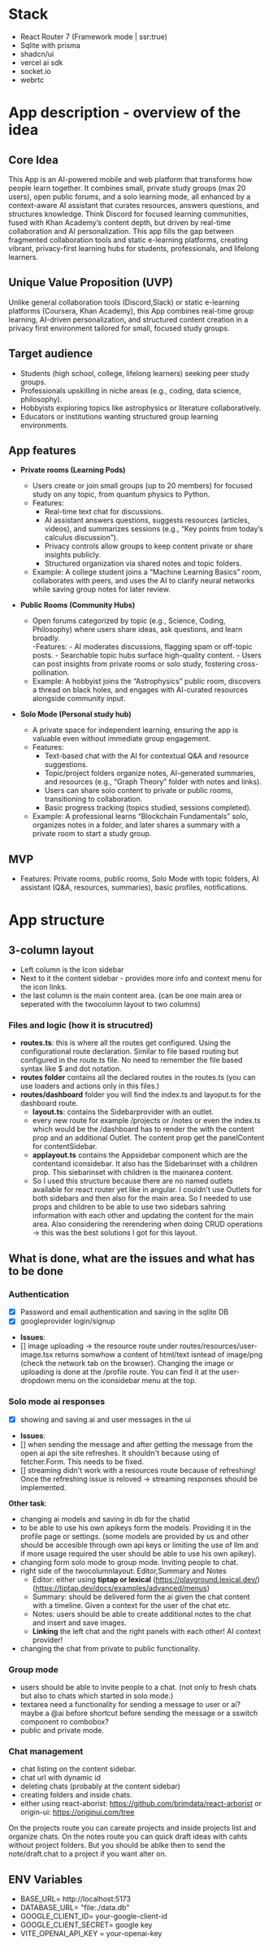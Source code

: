 # Stack

- React Router 7 (Framework mode | ssr:true)
- Sqlite with prisma
- shadcn/ui
- vercel ai sdk
- socket.io
- webrtc

# App description - overview of the idea

## Core Idea

This App is an AI-powered mobile and web platform that transforms how people learn together. It combines small, private study groups (max 20 users), open public forums, and a solo learning mode, all enhanced by a context-aware AI assistant that curates resources, answers questions, and structures knowledge. Think Discord for focused learning communities, fused with Khan Academy’s content depth, but driven by real-time collaboration and AI personalization. This app fills the gap between fragmented collaboration tools and static e-learning platforms, creating vibrant, privacy-first learning hubs for students, professionals, and lifelong learners.

## Unique Value Proposition (UVP)

Unlike general collaboration tools (Discord,Slack) or static e-learning platforms (Coursera, Khan Academy),
this App combines real-time group learning, AI-driven personalization, and structured content creation in a privacy first environment tailored for small, focused study groups.

## Target audience

- Students (high school, college, lifelong learners) seeking peer study groups.
- Professionals upskilling in niche areas (e.g., coding, data science, philosophy).
- Hobbyists exploring topics like astrophysics or literature collaboratively.
- Educators or institutions wanting structured group learning environments.

## App features

- **Private rooms (Learning Pods)**

  - Users create or join small groups (up to 20 members) for focused study on any topic, from quantum physics to Python.
  - Features:
    - Real-time text chat for discussions.
    - AI assistant answers questions, suggests resources (articles, videos), and summarizes sessions (e.g., “Key points from today’s calculus discussion”).
    - Privacy controls allow groups to keep content private or share insights publicly.
    - Structured organization via shared notes and topic folders.
  - Example: A college student joins a “Machine Learning Basics” room, collaborates with peers, and uses the AI to clarify neural networks while saving group notes for later review.

- **Public Rooms (Community Hubs)**

  - Open forums categorized by topic (e.g., Science, Coding, Philosophy) where users share ideas, ask questions, and learn broadly.  
    -Features: - AI moderates discussions, flagging spam or off-topic posts. - Searchable topic hubs surface high-quality content. - Users can post insights from private rooms or solo study, fostering cross-pollination.
  - Example: A hobbyist joins the “Astrophysics” public room, discovers a thread on black holes, and engages with AI-curated resources alongside community input.

- **Solo Mode (Personal study hub)**
  - A private space for independent learning, ensuring the app is valuable even without immediate group engagement.
  - Features:
    - Text-based chat with the AI for contextual Q&A and resource suggestions.
    - Topic/project folders organize notes, AI-generated summaries, and resources (e.g., “Graph Theory” folder with notes and links).
    - Users can share solo content to private or public rooms, transitioning to collaboration.
    - Basic progress tracking (topics studied, sessions completed).
  - Example: A professional learns “Blockchain Fundamentals” solo, organizes notes in a folder, and later shares a summary with a private room to start a study group.

## MVP

- Features: Private rooms, public rooms, Solo Mode with topic folders, AI assistant (Q&A, resources, summaries), basic profiles, notifications.

# App structure

## 3-column layout

- Left column is the Icon sidebar
- Next to it the content sidebar - provides more info and context menu for the icon links.
- the last column is the main content area. (can be one main area or seperated with the twocolumn layout to two columns)

### Files and logic (how it is strucutred)

- **routes.ts**: this is where all the routes get configured. Using the configurational route declaration. Similar to file based routing but configured in the route.ts file. No need to remember the file based syntax like $ and dot notation.
- **routes folder** contains all the declared routes in the routes.ts (you can use loaders and actions only in this files.)
- **routes/dashboard** folder you will find the index.ts and layoput.ts for the dashboard route.
  - **layout.ts**: contains the Sidebarprovider with an outlet.
  - every new route for example /projects or /notes or even the index.ts which would be the /dashboard has to render the **<Applayout/>** with the content prop and an additional Outlet. The content prop get the panelContent for contentSidebar.
  - **applayout.ts** contains the Appsidebar component which are the contentand iconsidebar. It also has the Sidebarinset with a children prop. This siebarinset with children is the mainarea content.
  - So I used this structure because there are no named outlets available for react router yet like in angular. I couldn't use Outlets for both sidebars and then also for the main area. So I needed to use props and children to be able to use two sidebars sahring information with each other and updating the content for the main area. Also considering the rerendering when doing CRUD operations -> this was the best solutions I got for this layout.

## What is done, what are the issues and what has to be done

### Authentication

- [x] Password and email authentication and saving in the sqlite DB
- [x] googleprovider login/signup
- **Issues**:
- [] image uploading -> the resource route under routes/resources/user-image.tsx returns somwhow a content of html/text isntead of image/png (check the network tab on the browser). Changing the image or uploading is done at the /profile route. You can find it at the user-dropdown menu on the iconsidebar menu at the top.

### Solo mode ai responses

- [x] showing and saving ai and user messages in the ui
- **Issues**:
- [] when sending the message and after getting the message from the open ai api the site refreshes. It shouldn't because using of fetcher.Form. This needs to be fixed.
- [] streaming didn't work with a resources route because of refreshing! Once the refreshing issue is reloved -> streaming responses should be implemented.

**Other task**:

- changing ai models and saving in db for the chatid
- to be able to use his own apikeys form the models. Providing it in the profile page or settings. (some models are provided by us and other should be accesible through own api keys or limiting the use of llm and if more usage required the user should be able to use his own apikey).
- changing form solo mode to group mode. Inviting people to chat.
- right side of the twocolumnlayout: Editor,Summary and Notes
  - Editor: either using **tiptap or lexical** (https://playground.lexical.dev/) (https://tiptap.dev/docs/examples/advanced/menus)
  - Summary: should be delivered form the ai given the chat content with a timeline. Given a context for the user of the chat etc.
  - Notes: users should be able to create additional notes to the chat and insert and save images.
  - **Linking** the left chat and the right panels with each other! AI context provider!
- changing the chat from private to public functionality.

### Group mode

- users should be able to invite people to a chat. (not only to fresh chats but also to chats which started in solo mode.)
- textarea need a functionality for sending a message to user or ai? maybe a @ai before shortcut before sending the message or a sswitch component ro combobox?
- public and private mode.

### Chat management

- chat listing on the content sidebar.
- chat url with dynamic id
- deleting chats (probably at the content sidebar)
- creating folders and inside chats.
- either using react-aborist: https://github.com/brimdata/react-arborist or origin-ui: https://originui.com/tree

On the projects route you can careate projects and inside projects list and organize chats.
On the notes route you can quick draft ideas with cahts without project folders. But you should be ablke then to send the note/draft.chat to a project if you want alter on.

## ENV Variables

- BASE_URL= http://localhost:5173
- DATABASE_URL= "file:./data.db"
- GOOGLE_CLIENT_ID= your-google-client-id
- GOOGLE_CLIENT_SECRET= google key
- VITE_OPENAI_API_KEY = your-openai-key
